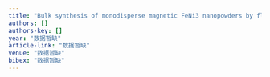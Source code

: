 ```yaml
---
title: "Bulk synthesis of monodisperse magnetic FeNi3 nanopowders by flow levitation method"
authors: []
authors-key: []
year: "数据暂缺"
article-link: "数据暂缺"
venue: "数据暂缺"
bibex: "数据暂缺"
---
```


